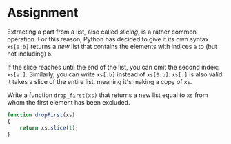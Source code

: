 # Assignment

Extracting a part from a list, also called *slicing*, is a rather common operation.
For this reason, Python has decided to give it its own syntax.
`xs[a:b]` returns a *new* list that contains the elements with indices `a` to (but not including) `b`.

If the slice reaches until the end of the list, you can omit the second index: `xs[a:]`.
Similarly, you can write `xs[:b]` instead of `xs[0:b]`.
`xs[:]` is also valid: it takes a slice of the entire list, meaning it's making a copy of `xs`.

Write a function `drop_first(xs)` that returns a new list equal to `xs`
from whom the first element has been excluded.

```javascript
function dropFirst(xs)
{
    return xs.slice(1);
}
```
